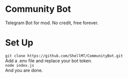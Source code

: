 # Community Bot
Telegram Bot for mod. No credit, free forever.

# Set Up
`git clone https://github.com/ShellMT/CommunityBot.git`<br />
Add a .env file and replace your bot token.<br />
`node index.js`<br />
And you are done.
